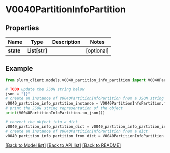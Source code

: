 # V0040PartitionInfoPartition


## Properties

Name | Type | Description | Notes
------------ | ------------- | ------------- | -------------
**state** | **List[str]** |  | [optional] 

## Example

```python
from slurm_client.models.v0040_partition_info_partition import V0040PartitionInfoPartition

# TODO update the JSON string below
json = "{}"
# create an instance of V0040PartitionInfoPartition from a JSON string
v0040_partition_info_partition_instance = V0040PartitionInfoPartition.from_json(json)
# print the JSON string representation of the object
print(V0040PartitionInfoPartition.to_json())

# convert the object into a dict
v0040_partition_info_partition_dict = v0040_partition_info_partition_instance.to_dict()
# create an instance of V0040PartitionInfoPartition from a dict
v0040_partition_info_partition_from_dict = V0040PartitionInfoPartition.from_dict(v0040_partition_info_partition_dict)
```
[[Back to Model list]](../README.md#documentation-for-models) [[Back to API list]](../README.md#documentation-for-api-endpoints) [[Back to README]](../README.md)


